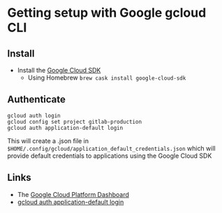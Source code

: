 # Getting setup with Google gcloud CLI

## Install

- Install the [Google Cloud SDK](https://cloud.google.com/sdk/docs/)
  - Using Homebrew `brew cask install google-cloud-sdk`

## Authenticate

```
gcloud auth login
gcloud config set project gitlab-production
gcloud auth application-default login
```

This will create a .json file in `$HOME/.config/gcloud/application_default_credentials.json`
which will provide default credentials to applications using the Google Cloud SDK

## Links

- The [Google Cloud Platform Dashboard](https://console.cloud.google.com/home)
- [gcloud auth application-default login](https://cloud.google.com/sdk/gcloud/reference/auth/application-default/login)

